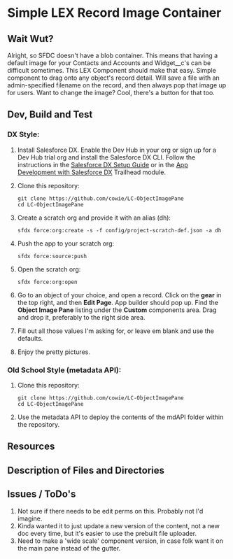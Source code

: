 # Simple LEX Record Image Container

## Wait Wut?
Alright, so SFDC doesn't have a blob container. This means that having a default image for your Contacts and Accounts and Widget__c's can be difficult sometimes. This LEX Component should make that easy. Simple component to drag onto any object's record detail. Will save a file with an admin-specified filename on the record, and then always pop that image up for users. Want to change the image? Cool, there's a button for that too. 

## Dev, Build and Test

### DX Style:
1. Install Salesforce DX. Enable the Dev Hub in your org or sign up for a Dev Hub trial org and install the Salesforce DX CLI. Follow the instructions in the [Salesforce DX Setup Guide](https://developer.salesforce.com/docs/atlas.en-us.sfdx_setup.meta/sfdx_setup/sfdx_setup_intro.htm?search_text=trial%20hub%20org) or in the [App Development with Salesforce DX](https://trailhead.salesforce.com/modules/sfdx_app_dev) Trailhead module.

1. Clone this repository:
    ```
    git clone https://github.com/cowie/LC-ObjectImagePane
    cd LC-ObjectImagePane
    ```

1. Create a scratch org and provide it with an alias (dh):
    ```
    sfdx force:org:create -s -f config/project-scratch-def.json -a dh
    ```

1. Push the app to your scratch org:
    ```
    sfdx force:source:push
    ```

1. Open the scratch org:
    ```
    sfdx force:org:open
    ```

1. Go to an object of your choice, and open a record. Click on the **gear** in the top right, and then **Edit Page**. App builder should pop up. Find the **Object Image Pane** listing under the **Custom** components area. Drag and drop it, preferably to the right side area. 
1. Fill out all those values I'm asking for, or leave em blank and use the defaults.
1. Enjoy the pretty pictures.


### Old School Style (metadata API):

1. Clone this repository:
    ```
    git clone https://github.com/cowie/LC-ObjectImagePane
    cd LC-ObjectImagePane
    ```

2. Use the metadata API to deploy the contents of the mdAPI folder within the repository.

## Resources


## Description of Files and Directories


## Issues / ToDo's
1. Not sure if there needs to be edit perms on this. Probably not I'd imagine.
1. Kinda wanted it to just update a new version of the content, not a new doc every time, but it's easier to use the prebuilt file uploader. 
1. Need to make a 'wide scale' component version, in case folk want it on the main pane instead of the gutter.

